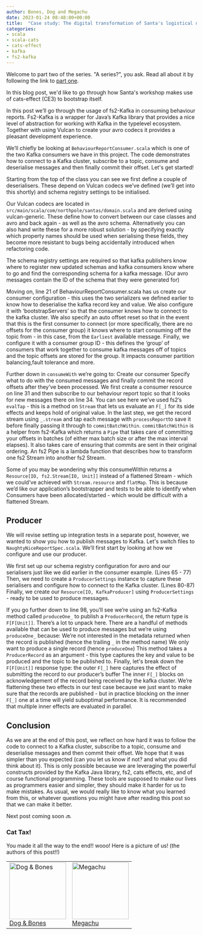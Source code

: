 ```yaml
---
author: Bones, Dog and Megachu
date: 2023-01-24 08:48:00+00:00
title:  "Case study: The digital transformation of Santa's logistical nightmare - Part 3 fs2-kafka"
categories:
- scala
- scala-cats
- cats-effect
- kafka
- fs2-kafka
---
```

Welcome to part two of the series. "A series?", you ask. Read all about it by following the link to [part one](https://functional-feline-society.github.io/2022/12/16/santas-logistical-nightmare-pt1/).

In this blog post, we'd like to go through how Santa's workshop makes use of cats-effect (CE3) to bootstrap itself.

In this post we’ll go through the usage of fs2-Kafka in consuming behaviour reports. Fs2-Kafka is a wrapper for Java’s Kafka library that provides a nice level of abstraction for working with Kafka in the typelevel ecosystem. Together with using Vulcan to create your avro codecs it provides a pleasant development experience.

We’ll chiefly be looking at `BehaviourReportConsumer.scala` which is one of the two Kafka consumers we have in this project. The code demonstrates how to connect to a Kafka cluster, subscribe to a topic, consume and deserialise messages and then finally commit their offset. Let's get started!

Starting from the top of the class you can see we first define a couple of deserialisers.
These depend on Vulcan codecs we’ve defined (we’ll get into this shortly) and schema registry settings to be initialised.

Our Vulcan codecs are located in `src/main/scala/com/northpole/santas/domain.scala` and are derived using vulcan-generic.
These define how to convert between our case classes and avro and back again - as well as the avro schema. Alternatively you can also hand write these for a more robust solution - by specifying exactly which property names should be used when serialising these fields, they become more resistant to bugs being accidentally introduced when refactoring code. 

The schema registry settings are required so that kafka publishers know where to register new updated schemas and kafka consumers know where to go and find the corresponding schema for a kafka message. (Our avro messages contain the ID of the schema that they were generated for)


Moving on, line 21 of BehaviourReportConsumer.scala has us create our consumer configuration - this uses the two serializers we defined earlier to know how to deserialise the kafka record key and value.
We also configure it with ‘bootstrapServers’ so that the consumer knows how to connect to the kafka cluster.
We also specify an auto offset reset so that in the event that this is the first consumer to connect (or more specifically, there are no offsets for the consumer group) it knows where to start consuming off the topic from - in this case, from the `Earliest` available message.
Finally, we configure it with a consumer group ID - this defines the ‘group’ of consumers that work together to consume kafka messages off of topics and the topic offsets are stored for the group. It impacts consumer partition balancing,fault tolerance and more.

Further down in `consumeWith` we’re going to:
Create our consumer
Specify what to do with the consumed messages
and finally commit the record offsets after they’ve been processed.
We first create a consumer resource on line 31 and then subscribe to our behaviour report topic so that it looks for new messages there on line 34.
You can see here we’ve used  fs2’s `evalTap` - this is a method on `Stream` that lets us evaluate an `F[_]` for its side effects and keeps hold of original value.
In the last step, we get the record stream using `_.stream` and tap each message with `processReport`to save it before finally passing it through to `commitBatchWithin`.
 `commitBatchWithin` is a helper from fs2-Kafka which returns a `Pipe` that takes care of committing your offsets in batches (of either max batch size or after the max interval elapses).
It also takes care of ensuring that commits are sent in their original ordering.
An fs2 Pipe is a lambda function that describes how to transform one fs2 Stream into another fs2 Stream. 

Some of you may be wondering why this consumeWithin returns a `Resource[IO, fs2.Stream[IO, Unit]]`  instead of a flattened Stream - which we could’ve achieved with `Stream.resource` and `flatMap`.
This is because we’d like our application’s bootstrapper and tests to be able to identify when Consumers have been allocated/started - which would be difficult with a flattened Stream.

## Producer

We will revise setting up integration tests in a separate post, however, we wanted to show you how to publish messages to Kafka.
Let's switch files to `NaughtyNiceReportSpec.scala`. We’ll first start by looking at how we configure and use our producer.

We first set up our schema registry configuration for avro and our serialisers just like we did earlier in the consumer example. (Lines 65 - 77)
Then, we need to create a `ProducerSettings` instance to capture these serialisers and configure how to connect to the Kafka cluster. (Lines 80-87)
Finally, we create our `Resource[IO, KafkaProducer]` using `ProducerSettings` - ready to be used to produce messages.

If you go further down to line 98, you’ll see we’re using an fs2-Kafka method called `produceOne_` to publish a `ProducerRecord`, the return type is `F[F[Unit]]`. There’s a lot to unpack here. There are a handful of methods available that can be used to produce messages but we’re using `produceOne_` because:
We’re not interested in the metadata returned when the record is published (hence the trailing `_` in the method name)
We only want to produce a single record (hence `produceOne`)
This method takes a `ProducerRecord` as an argument - this type captures the key and value to be produced and the topic to be published to.
Finally, let's break down the `F[F[Unit]]` response type: 
the outer `F[_]` here captures the effect of submitting the record to our producer’s buffer
The inner `F[_]` blocks on acknowledgement of the record being received by the kafka cluster.
We’re flattening these two effects in our test case because we just want to make sure that the records are published - but in practice blocking on the inner `F[_]` one at a time will yield suboptimal performance. It is recommended that multiple inner effects are evaluated in parallel.

## Conclusion


As we are at the end of this post, we reflect on how hard it was to follow the code to connect to a Kafka cluster, subscribe to a topic, consume and deserialise messages and then commit their offset. We hope that it was simpler than you expected (can you let us know if not? and what you did think about it). 
This is only possible because we are leveraging the powerful constructs provided by the Kafka Java library, fs2, cats effects, etc, and of course functional programming.
These tools are supposed to make our lives as programmers easier and simpler, they should make it harder for us to make mistakes. 
As usual, we would really like to know what you learned from this, or whatever questions you might have after reading this post so that we can make it better.

Next post coming soon 🔜






### Cat Tax!

You made it all the way to the end!! wooo! Here is a picture of us! (the authors of this post!!)

<table >
    <tbody>
      <tr>
        <td ><img height=150px src="https://functional-feline-society.github.io/images/bones-and-dog-1.png" alt="Dog & Bones"><br/><a href="https://functional-feline-society.github.io/images/bones-and-dog-1.png" target="_blank"> Dog & Bones</a></td>        
        <td ><img height=150px src="https://functional-feline-society.github.io/images/megachu-1.png" alt="Megachu"><br/><a href="https://functional-feline-society.github.io/images/megachu-1.png" target="_blank">Megachu</a></td>       
      </tr>
    </tbody>
</table>
